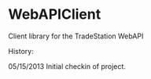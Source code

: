 WebAPIClient
============

Client library for the TradeStation WebAPI

History: 

05/15/2013	Initial checkin of project.